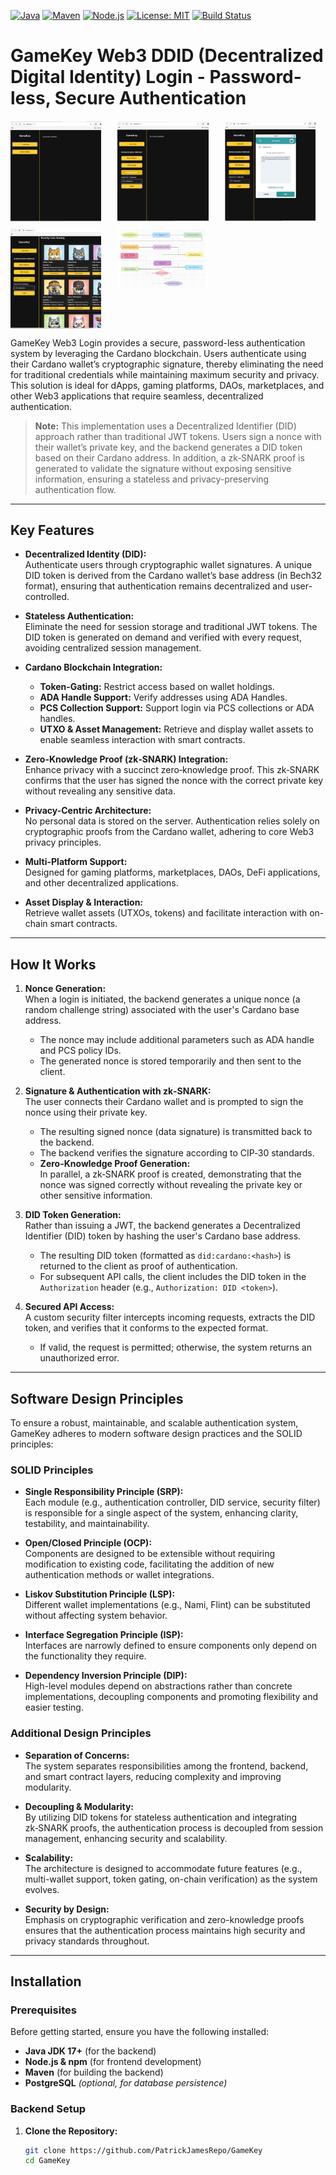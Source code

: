 [![Java](https://img.shields.io/badge/Java-17%2B-blue.svg)](https://www.oracle.com/java/)
[![Maven](https://img.shields.io/badge/Maven-3.8%2B-green.svg)](https://maven.apache.org/)
[![Node.js](https://img.shields.io/badge/Node.js-14%2B-brightgreen.svg)](https://nodejs.org/)
[![License: MIT](https://img.shields.io/badge/License-MIT-yellow.svg)](LICENSE)
[![Build Status](https://img.shields.io/github/actions/workflow/status/PatrickJamesRepo/GameKey/build.yml?branch=main)](https://github.com/PatrickJamesRepo/GameKey/actions)

# GameKey Web3 DDID (Decentralized Digital Identity) Login - Password-less, Secure Authentication

<div style="display: grid; grid-template-columns: repeat(3, 1fr); gap: 10px;">
  <img src="Gamekey.png" alt="GameKey" style="width: 90%;"/>
  <img src="Gamekey1.png" alt="Step 1" style="width: 90%;"/>
  <img src="Gamekey2.png" alt="Step 2" style="width: 90%;"/>
  <img src="Gamekey3.png" alt="Step 3" style="width: 90%;"/>
  <img src="Chart.png" alt="Flowchart" style="width: 90%;"/>
</div>

GameKey Web3 Login provides a secure, password-less authentication system by leveraging the Cardano blockchain. Users authenticate using their Cardano wallet’s cryptographic signature, thereby eliminating the need for traditional credentials while maintaining maximum security and privacy. This solution is ideal for dApps, gaming platforms, DAOs, marketplaces, and other Web3 applications that require seamless, decentralized authentication.

> **Note:** This implementation uses a Decentralized Identifier (DID) approach rather than traditional JWT tokens. Users sign a nonce with their wallet’s private key, and the backend generates a DID token based on their Cardano address. In addition, a zk‑SNARK proof is generated to validate the signature without exposing sensitive information, ensuring a stateless and privacy-preserving authentication flow.

---

## Key Features

- **Decentralized Identity (DID):**  
  Authenticate users through cryptographic wallet signatures. A unique DID token is derived from the Cardano wallet’s base address (in Bech32 format), ensuring that authentication remains decentralized and user-controlled.

- **Stateless Authentication:**  
  Eliminate the need for session storage and traditional JWT tokens. The DID token is generated on demand and verified with every request, avoiding centralized session management.

- **Cardano Blockchain Integration:**
    - **Token-Gating:** Restrict access based on wallet holdings.
    - **ADA Handle Support:** Verify addresses using ADA Handles.
    - **PCS Collection Support:** Support login via PCS collections or ADA handles.
    - **UTXO & Asset Management:** Retrieve and display wallet assets to enable seamless interaction with smart contracts.

- **Zero-Knowledge Proof (zk‑SNARK) Integration:**  
  Enhance privacy with a succinct zero‑knowledge proof. This zk‑SNARK confirms that the user has signed the nonce with the correct private key without revealing any sensitive data.

- **Privacy-Centric Architecture:**  
  No personal data is stored on the server. Authentication relies solely on cryptographic proofs from the Cardano wallet, adhering to core Web3 privacy principles.

- **Multi-Platform Support:**  
  Designed for gaming platforms, marketplaces, DAOs, DeFi applications, and other decentralized applications.

- **Asset Display & Interaction:**  
  Retrieve wallet assets (UTXOs, tokens) and facilitate interaction with on-chain smart contracts.

---

## How It Works

1. **Nonce Generation:**  
   When a login is initiated, the backend generates a unique nonce (a random challenge string) associated with the user's Cardano base address.
    - The nonce may include additional parameters such as ADA handle and PCS policy IDs.
    - The generated nonce is stored temporarily and then sent to the client.

2. **Signature & Authentication with zk‑SNARK:**  
   The user connects their Cardano wallet and is prompted to sign the nonce using their private key.
    - The resulting signed nonce (data signature) is transmitted back to the backend.
    - The backend verifies the signature according to CIP‑30 standards.
    - **Zero-Knowledge Proof Generation:**  
      In parallel, a zk‑SNARK proof is created, demonstrating that the nonce was signed correctly without revealing the private key or other sensitive information.

3. **DID Token Generation:**  
   Rather than issuing a JWT, the backend generates a Decentralized Identifier (DID) token by hashing the user's Cardano base address.
    - The resulting DID token (formatted as `did:cardano:<hash>`) is returned to the client as proof of authentication.
    - For subsequent API calls, the client includes the DID token in the `Authorization` header (e.g., `Authorization: DID <token>`).

4. **Secured API Access:**  
   A custom security filter intercepts incoming requests, extracts the DID token, and verifies that it conforms to the expected format.
    - If valid, the request is permitted; otherwise, the system returns an unauthorized error.

---

## Software Design Principles

To ensure a robust, maintainable, and scalable authentication system, GameKey adheres to modern software design practices and the SOLID principles:

### SOLID Principles

- **Single Responsibility Principle (SRP):**  
  Each module (e.g., authentication controller, DID service, security filter) is responsible for a single aspect of the system, enhancing clarity, testability, and maintainability.

- **Open/Closed Principle (OCP):**  
  Components are designed to be extensible without requiring modification to existing code, facilitating the addition of new authentication methods or wallet integrations.

- **Liskov Substitution Principle (LSP):**  
  Different wallet implementations (e.g., Nami, Flint) can be substituted without affecting system behavior.

- **Interface Segregation Principle (ISP):**  
  Interfaces are narrowly defined to ensure components only depend on the functionality they require.

- **Dependency Inversion Principle (DIP):**  
  High-level modules depend on abstractions rather than concrete implementations, decoupling components and promoting flexibility and easier testing.

### Additional Design Principles

- **Separation of Concerns:**  
  The system separates responsibilities among the frontend, backend, and smart contract layers, reducing complexity and improving modularity.

- **Decoupling & Modularity:**  
  By utilizing DID tokens for stateless authentication and integrating zk‑SNARK proofs, the authentication process is decoupled from session management, enhancing security and scalability.

- **Scalability:**  
  The architecture is designed to accommodate future features (e.g., multi-wallet support, token gating, on-chain verification) as the system evolves.

- **Security by Design:**  
  Emphasis on cryptographic verification and zero-knowledge proofs ensures that the authentication process maintains high security and privacy standards throughout.

---

## Installation

### Prerequisites

Before getting started, ensure you have the following installed:

- **Java JDK 17+** (for the backend)
- **Node.js & npm** (for frontend development)
- **Maven** (for building the backend)
- **PostgreSQL** *(optional, for database persistence)*

### Backend Setup

1. **Clone the Repository:**
   ```bash
   git clone https://github.com/PatrickJamesRepo/GameKey
   cd GameKey
